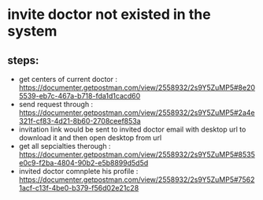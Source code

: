 # invite doctor not existed in the system
## steps: 
* get centers of current doctor : https://documenter.getpostman.com/view/2558932/2s9Y5ZuMP5#8e205539-eb7c-467a-b718-fda1d1cacd60
* send request through : https://documenter.getpostman.com/view/2558932/2s9Y5ZuMP5#2a4e321f-cf83-4d21-8b60-2708ceef853a
* invitation link would be sent to invited doctor email with desktop url to download it and then open desktop from url 
* get all sepcialties therough : https://documenter.getpostman.com/view/2558932/2s9Y5ZuMP5#8535e0c9-f2ba-4804-90b2-e5b8899d5d5d
* invited doctor comnplete his profile : https://documenter.getpostman.com/view/2558932/2s9Y5ZuMP5#75621acf-c13f-4be0-b379-f56d02e21c28